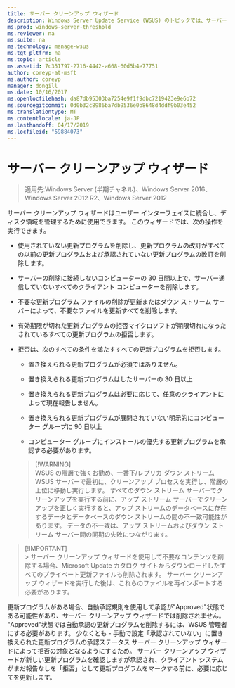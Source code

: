 ```yaml
---
title: サーバー クリーンアップ ウィザード
description: Windows Server Update Service (WSUS) のトピックでは、サーバー クリーンアップ ウィザードを使用して、ディスク領域を管理する方法
ms.prod: windows-server-threshold
ms.reviewer: na
ms.suite: na
ms.technology: manage-wsus
ms.tgt_pltfrm: na
ms.topic: article
ms.assetid: 7c351797-2716-4442-a668-60d5b4e77751
author: coreyp-at-msft
ms.author: coreyp
manager: dongill
ms.date: 10/16/2017
ms.openlocfilehash: da87db95303ba7254e9f1f9dbc7219423e9e6b72
ms.sourcegitcommit: 0d0b32c8986ba7db9536e0b8648d4ddf9b03e452
ms.translationtype: MT
ms.contentlocale: ja-JP
ms.lasthandoff: 04/17/2019
ms.locfileid: "59884073"
---
```

# <a name="the-server-cleanup-wizard"></a>サーバー クリーンアップ ウィザード

>適用先:Windows Server (半期チャネル)、Windows Server 2016、Windows Server 2012 R2、Windows Server 2012

サーバー クリーンアップ ウィザードはユーザー インターフェイスに統合し、ディスク領域を管理するために使用できます。 このウィザードでは、次の操作を実行できます。

-   使用されていない更新プログラムを削除し、更新プログラムの改訂がすべての以前の更新プログラムおよび承認されていない更新プログラムの改訂を削除します。

-   サーバーの削除に接続しないコンピューターの 30 日間以上で、サーバー通信していないすべてのクライアント コンピューターを削除します。

-   不要な更新プログラム ファイルの削除が更新またはダウン ストリーム サーバーによって、不要なファイルを更新すべてを削除します。

-   有効期限が切れた更新プログラムの拒否マイクロソフトが期限切れになったされているすべての更新プログラムの拒否します。

-   拒否は、次のすべての条件を満たすすべての更新プログラムを拒否します。

    -   置き換えられる更新プログラムが必須ではありません。

    -   置き換えられる更新プログラムはしたサーバーの 30 日以上

    -   置き換えられる更新プログラムは必要に応じて、任意のクライアントによって現在報告しません。

    -   置き換えられる更新プログラムが展開されていない明示的にコンピューター グループに 90 日以上

    -   コンピューター グループにインストールの優先する更新プログラムを承認する必要があります。

    >  [!WARNING]  
    >  WSUS の階層で強くお勧め、一番下/レプリカ ダウン ストリーム WSUS サーバーで最初に、クリーンアップ プロセスを実行し、階層の上位に移動し実行します。 すべてのダウン ストリーム サーバーでクリーンアップを実行する前に、アップ ストリーム サーバーでクリーンアップを正しく実行すると、アップ ストリームのデータベースに存在するデータとデータベースのダウン ストリームの間の不一致可能性があります。 データの不一致は、アップ ストリームおよびダウン ストリーム サーバー間の同期の失敗につながります。 

 >  [!IMPORTANT]  
    >  サーバー クリーンアップ ウィザードを使用して不要なコンテンツを削除する場合、Microsoft Update カタログ サイトからダウンロードしたすべてのプライベート更新ファイルも削除されます。 サーバー クリーンアップ ウィザードを実行した後は、これらのファイルを再インポートする必要があります。 

更新プログラムがある場合、自動承認規則を使用して承認が"Approved"状態である可能性があり、サーバー クリーンアップ ウィザードでは削除されません。 "Approved"状態では自動承認の更新プログラムを削除するには、WSUS 管理者にする必要があります。 少なくとも - 手動で設定「承認されていない」に置き換えられた更新プログラムの承認ステータス サーバー クリーンアップ ウィザードによって拒否の対象となるようにするため。 サーバー クリーンアップ ウィザードが新しい更新プログラムを確認しますが承認され、クライアント システムがまだ報告なしを「拒否」として更新プログラムをマークする前に、必要に応じてを更新します。




